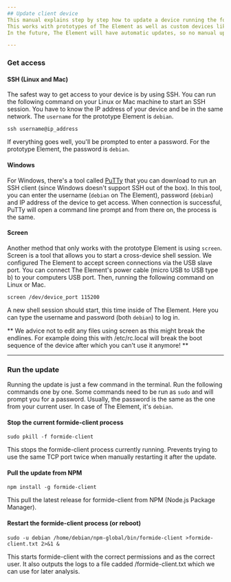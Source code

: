 ```yaml
---
## Update client device
This manual explains step by step how to update a device running the formide-client application.
This works with prototypes of The Element as well as custom devices like Raspberry Pi 2 or Beagle Bone Black.
In the future, The Element will have automatic updates, so no manual updating is required.

---
```

### Get access

#### SSH (Linux and Mac)
The safest way to get access to your device is by using SSH. You can run the following command on your Linux or Mac machine to start an SSH session. You have to know the IP address of your device and be in the same network. The `username` for the prototype Element is `debian`.

```
ssh username@ip_address
```

If everything goes well, you'll be prompted to enter a password. For the prototype Element, the password is `debian`.

#### Windows
For Windows, there's a tool called [PuTTy](http://www.putty.org) that you can download to run an SSH client (since Windows doesn't support SSH out of the box). In this tool, you can enter the username (`debian` on The Element), password (`debian`) and IP address of the device to get access. When connection is successful, PuTTy will open a command line prompt and from there on, the process is the same.

#### Screen
Another method that only works with the prototype Element is using `screen`. Screen is a tool that allows you to start a cross-device shell session. We configured The Element to accept screen connections via the USB slave port. You can connect The Element's power cable (micro USB to USB type b) to your computers USB port. Then, running the following command on Linux or Mac.

```
screen /dev/device_port 115200
```

A new shell session should start, this time inside of The Element. Here you can type the username and password (both `debian`) to log in.

** We advice not to edit any files using screen as this might break the endlines. For example doing this with /etc/rc.local will break the boot sequence of the device after which you can't use it anymore! **

---
### Run the update
Running the update is just a few command in the terminal. Run the following commands one by one. Some commands need to be run as `sudo` and will prompt you for a password. Usually, the password is the same as the one from your current user. In case of The Element, it's `debian`.

#### Stop the current formide-client process
```
sudo pkill -f formide-client
```
This stops the formide-client process currently running. Prevents trying to use the same TCP port twice when manually restarting it after the update.

#### Pull the update from NPM
```
npm install -g formide-client
```
This pull the latest release for formide-client from NPM (Node.js Package Manager).

#### Restart the formide-client process (or reboot)
```
sudo -u debian /home/debian/npm-global/bin/formide-client >formide-client.txt 2>&1 &
```
This starts formide-client with the correct permissions and as the correct user. It also outputs the logs to a file cadded /formide-client.txt which we can use for later analysis.
